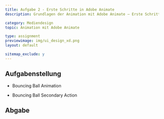 ```yaml
---
title: Aufgabe 2 - Erste Schritte in Adobe Animate
description: Grundlagen der Animation mit Adobe Animate – Erste Schritte

category: Mediendesign
topic: Animation mit Adobe Animate

type: assignment
previewimage: img/ui_design_xd.png
layout: default

sitemap_exclude: y
---
```


## Aufgabenstellung

* Bouncing Ball Animation

* Bouncing Ball Secondary Action

## Abgabe
 